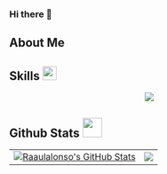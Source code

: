 ### Hi there 👋

## About Me


## Skills <img src="https://media2.giphy.com/media/QssGEmpkyEOhBCb7e1/giphy.gif?cid=ecf05e47a0n3gi1bfqntqmob8g9aid1oyj2wr3ds3mg700bl&rid=giphy.gif" width ="25">
<p align="center">
  <a href="https://skillicons.dev">
    <img src="https://skillicons.dev/icons?i=java,idea,eclipse,python,pycharm,js,html,css,azure,vscode,sublime,powershell,bash,docker,git,github,windows,linux,ubuntu,arch&perline=8"" />
  </a>
</p>

## Github Stats  <img src="https://media.giphy.com/media/iY8CRBdQXODJSCERIr/giphy.gif" width="35">
<table>
  <tr>
    <td><a href="https://github.com/Cosmichomeless/CosmicHomeless">
  <img align="center" src="https://github-readme-stats.vercel.app/api?username=Cosmichomeless&show_icons=true&line_height=33,5&count_private=true&title_color=ffffff&text_color=c9cacc&icon_color=2bbc8a&bg_color=1d1f21" alt="Raaulalonso's GitHub Stats" /></td>
    <td><a href="https://github.com/Cosmichomeless/CosmicHomeless">
  <img align="center" src="https://github-readme-stats.vercel.app/api/top-langs/?username=Cosmichomeless&card_width=468&tex&title_color=ffffff&text_color=c9cacc&icon_color=2bbc8a&bg_color=1d1f21&langs_count=4" /></td>
  </tr>
    
  
</table>
